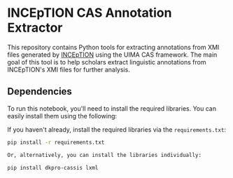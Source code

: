 # INCEpTION CAS Annotation Extractor

This repository contains Python tools for extracting annotations from XMI files generated by [INCEpTION](https://inception-project.github.io/) using the UIMA CAS framework. The main goal of this tool is to help scholars extract linguistic annotations from INCEpTION's XMI files for further analysis.

## Dependencies

To run this notebook, you'll need to install the required libraries. You can easily install them using the following:

If you haven't already, install the required libraries via the `requirements.txt`:

   ```bash
   pip install -r requirements.txt

Or, alternatively, you can install the libraries individually:

pip install dkpro-cassis lxml

